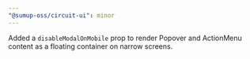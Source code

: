 ```yaml
---
"@sumup-oss/circuit-ui": minor
---
```


Added a `disableModalOnMobile` prop to render Popover and ActionMenu content as a floating container on narrow screens.
